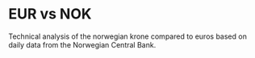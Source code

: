 # EUR vs NOK
Technical analysis of the norwegian krone compared to euros based on daily data from the Norwegian Central Bank.
